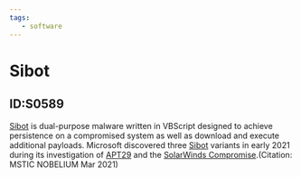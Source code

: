 ```yaml
---
tags:
   - software
---
```

# Sibot
## ID:S0589
[Sibot](/mitre/software/S0589) is dual-purpose malware written in VBScript designed to achieve persistence on a compromised system as well as download and execute additional payloads. Microsoft discovered three [Sibot](/mitre/software/S0589) variants in early 2021 during its investigation of [APT29](/mitre/groups/G0016) and the [SolarWinds Compromise](/mitre/campaigns/C0024).(Citation: MSTIC NOBELIUM Mar 2021)
